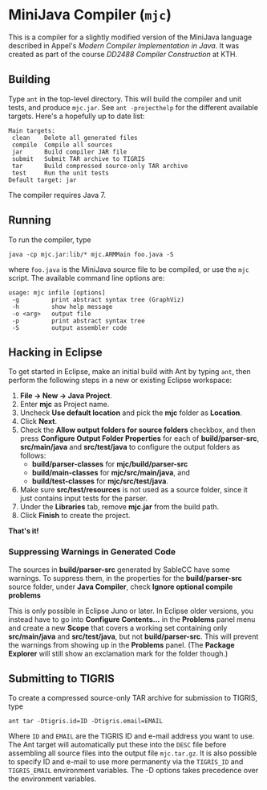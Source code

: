 MiniJava Compiler (`mjc`)
=========================

This is a compiler for a slightly modified version of the MiniJava
language described in Appel's *Modern Compiler Implementation in Java*.
It was created as part of the course *DD2488 Compiler Construction* at
KTH.

Building
--------

Type `ant` in the top-level directory. This will build the compiler
and unit tests, and produce `mjc.jar`. See `ant -projecthelp` for the
different available targets. Here's a hopefully up to date list:

    Main targets:
     clean    Delete all generated files
     compile  Compile all sources
     jar      Build compiler JAR file
     submit   Submit TAR archive to TIGRIS
     tar      Build compressed source-only TAR archive
     test     Run the unit tests
    Default target: jar

The compiler requires Java 7.

Running
-------
To run the compiler, type

    java -cp mjc.jar:lib/* mjc.ARMMain foo.java -S

where `foo.java` is the MiniJava source file to be compiled, or use the
`mjc` script. The available command line options are:

    usage: mjc infile [options]
     -g         print abstract syntax tree (GraphViz)
     -h         show help message
     -o <arg>   output file
     -p         print abstract syntax tree
     -S         output assembler code

Hacking in Eclipse
------------------

To get started in Eclipse, make an initial build with Ant by typing `ant`,
then perform the following steps in a new or existing Eclipse workspace:

1. **File → New → Java Project**.
2. Enter **mjc** as Project name.
3. Uncheck **Use default location** and pick the **mjc** folder as **Location**.
4. Click **Next**.
7. Check the **Allow output folders for source folders** checkbox, and then press
   **Configure Output Folder Properties** for each of **build/parser-src**,
   **src/main/java** and **src/test/java** to configure the output folders as
   follows:
    * **build/parser-classes** for **mjc/build/parser-src**
    * **build/main-classes** for **mjc/src/main/java**, and
    * **build/test-classes** for **mjc/src/test/java**.
8. Make sure **src/test/resources** is not used as a source folder, since
   it just contains input tests for the parser.
9. Under the **Libraries** tab, remove **mjc.jar** from the build path.
10. Click **Finish** to create the project.

**That's it!**

### Suppressing Warnings in Generated Code
The sources in **build/parser-src** generated by SableCC have some warnings.
To suppress them, in the properties for the **build/parser-src** source folder,
under **Java Compiler**, check **Ignore optional compile problems**

This is only possible in Eclipse Juno or later. In Eclipse older versions,
you instead have to go into **Configure Contents...** in the **Problems**
panel menu and create a new **Scope** that covers a working set containing
only **src/main/java** and **src/test/java**, but not **build/parser-src**.
This will prevent the warnings from showing up in the **Problems** panel.
(The **Package Explorer** will still show an exclamation mark for the folder
though.)


Submitting to TIGRIS
--------------------

To create a compressed source-only TAR archive for submission to TIGRIS, type

    ant tar -Dtigris.id=ID -Dtigris.email=EMAIL

Where `ID` and `EMAIL` are the TIGRIS ID and e-mail address you want to use.
The Ant target will automatically put these into the `DESC` file before
assembling all source files into the output file `mjc.tar.gz`. It is also
possible to specify ID and e-mail to use more permanenty via the `TIGRIS_ID`
and `TIGRIS_EMAIL` environment variables. The -D options takes precedence over
the environment variables.
